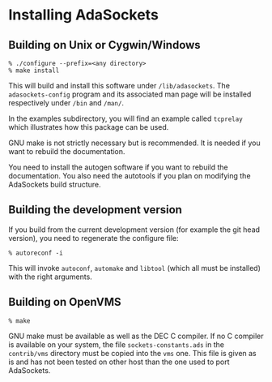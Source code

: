 # Installing AdaSockets

## Building on Unix or Cygwin/Windows

```
% ./configure --prefix=<any directory>
% make install
```

This will build and install this software under *<any directory>*`/lib/adasockets`.
The `adasockets-config` program and its associated man page will be installed
respectively under *<any directory>*`/bin` and *<any directory>*`/man/`.

In the examples subdirectory, you will find an example called `tcprelay` which
illustrates how this package can be used.

GNU make is not strictly necessary but is recommended. It is needed if
you want to rebuild the documentation.

You need to install the autogen software if you want to rebuild the
documentation. You also need the autotools if you plan on modifying the
AdaSockets build structure.

## Building the development version

If you build from the current development version (for example the git head version),
you need to regenerate the configure file:

```
% autoreconf -i
```

This will invoke `autoconf`, `automake` and `libtool` (which all must be installed)
with the right arguments.

## Building on OpenVMS

```
% make
```

GNU make must be available as well as the DEC C compiler. If no C
compiler is available on your system, the file `sockets-constants.ads`
in the `contrib/vms` directory must be copied into the `vms` one. This
file is given as is and has not been tested on other host than the one
used to port AdaSockets.
